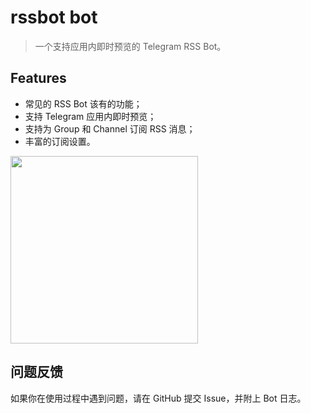 # rssbot bot

> 一个支持应用内即时预览的 Telegram RSS Bot。

## Features

- 常见的 RSS Bot 该有的功能；
- 支持 Telegram 应用内即时预览；
- 支持为 Group 和 Channel 订阅 RSS 消息；
- 丰富的订阅设置。

<img src="https://github.com/rssflow/img/raw/master/images/rssflow_demo.gif" width = "300"/>



## 问题反馈

如果你在使用过程中遇到问题，请在 GitHub 提交 Issue，并附上 Bot 日志。